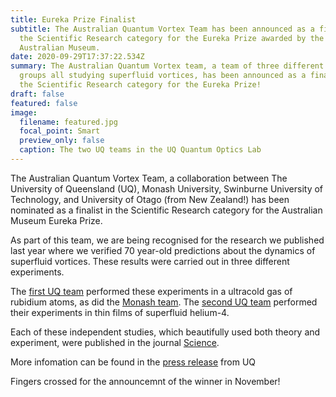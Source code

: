 ```yaml
---
title: Eureka Prize Finalist
subtitle: The Australian Quantum Vortex Team has been announced as a finalist in
  the Scientific Research category for the Eureka Prize awarded by the
  Australian Museum.
date: 2020-09-29T17:37:22.534Z
summary: The Australian Quantum Vortex team, a team of three different research
  groups all studying superfluid vortices, has been announced as a finalist in
  the Scientific Research category for the Eureka Prize!
draft: false
featured: false
image:
  filename: featured.jpg
  focal_point: Smart
  preview_only: false
  caption: The two UQ teams in the UQ Quantum Optics Lab
---
```

The Australian Quantum Vortex Team, a collaboration between The University of Queensland (UQ), Monash University, Swinburne University of Technology, and University of Otago (from New Zealand!) has been nominated as a finalist in the Scientific Research category for the Australian Museum Eureka Prize. 

As part of this team, we are being recognised for the research we published last year where we verified 70 year-old predictions about the dynamics of superfluid vortices. These results were carried out in three different experiments. 

The [first UQ team](https://science.sciencemag.org/content/364/6447/1264.abstract) performed these experiments in a ultracold gas of rubidium atoms, as did the [Monash team](https://science.sciencemag.org/content/364/6447/1267). The [second UQ team](https://science.sciencemag.org/content/366/6472/1480.abstract) performed their experiments in thin films of superfluid helium-4. 

Each of these independent studies, which beautifully used both theory and experiment, were published in the journal [Science](https://science.sciencemag.org).

More infomation can be found in the [press release](https://stories.uq.edu.au/news/2020/uq-researchers-recognised-at-oscars-of-australian-science/index.html) from UQ

Fingers crossed for the announcemnt of the winner in November!